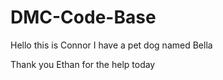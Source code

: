 # DMC-Code-Base

Hello this is Connor I have a pet dog named Bella

Thank you Ethan for the help today